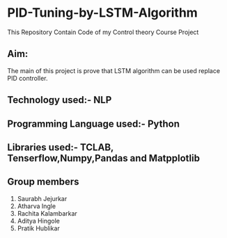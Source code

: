 # PID-Tuning-by-LSTM-Algorithm
This Repository Contain Code of my Control theory Course Project
## Aim: 
The main of this project is prove that LSTM algorithm can be used replace PID controller.
## Technology used:- NLP
## Programming Language used:- Python
## Libraries used:- TCLAB, Tenserflow,Numpy,Pandas and Matpplotlib
## Group members
1. Saurabh Jejurkar
2. Atharva Ingle
3. Rachita Kalambarkar
4. Aditya Hingole
5. Pratik Hublikar


